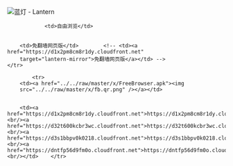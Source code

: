 

<img src="../../raw/master/x/8e0a2b81.c82003be.LanternYellow2.png" alt="蓝灯 - Lantern"/>
<table>
    <tr>
                
                <td>自由浏览</td>
        
        
        <td>免翻墙网页版</td>        <!-- <td><a href="https://d1x2pm8cm8r1dy.cloudfront.net"
        target="lantern-mirror">免翻墙网页版</a></td> -->
    </tr>
    
            <tr>
        <td><a href="../../raw/master/x/FreeBrowser.apk"><img
        src="../../raw/master/x/fb.qr.png" /></a></td>

        
        <td><a href="https://d1x2pm8cm8r1dy.cloudfront.net">https://d1x2pm8cm8r1dy.cloudfront.net</a><br/><a href="https://d32t600kcbr3wc.cloudfront.net">https://d32t600kcbr3wc.cloudfront.net</a><br/><a href="https://d3s1bbpv0k0218.cloudfront.net">https://d3s1bbpv0k0218.cloudfront.net</a><br/><a href="https://dntfp56d9fm0o.cloudfront.net">https://dntfp56d9fm0o.cloudfront.net</a><br/></td>    </tr>
</table>
